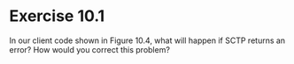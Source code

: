 # Exercise 10.1 
In our client code shown in Figure 10.4, what will happen if SCTP returns an error? How would you correct this problem?

